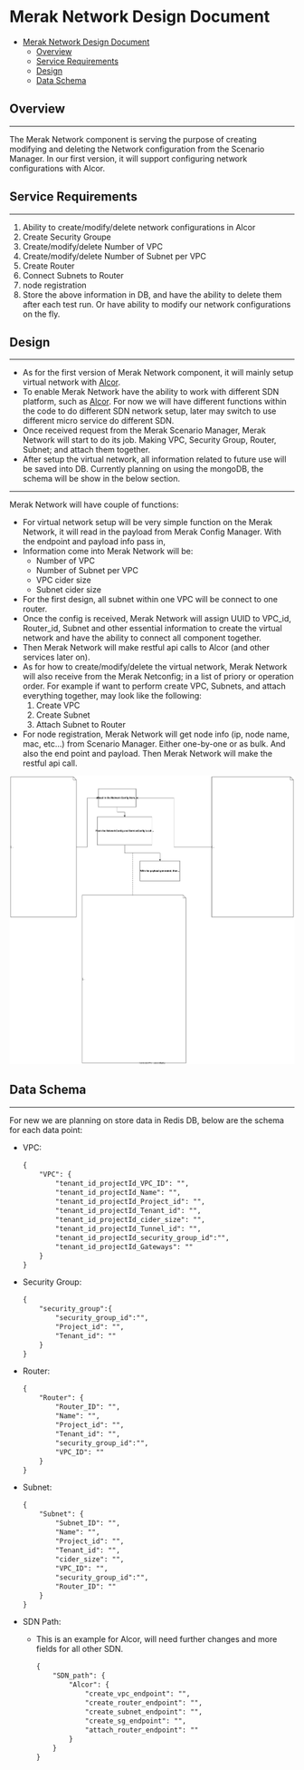 # Merak Network Design Document  

- [Merak Network Design Document](#merak-network-design-document)
  - [Overview](#overview)
  - [Service Requirements](#service-requirements)
  - [Design](#design)
  - [Data Schema](#data-schema)

## Overview  
___  
The Merak Network component is serving the purpose of creating modifying and deleting the Network configuration from the Scenario Manager. In our first version, it will support configuring network configurations with Alcor.  

## Service Requirements  
___  
1. Ability to create/modify/delete network configurations in Alcor  
2. Create Security Groupe  
3. Create/modify/delete Number of VPC 
4. Create/modify/delete Number of Subnet per VPC  
5. Create Router  
6. Connect Subnets to Router  
7. node registration
8. Store the above information in DB, and have the ability to delete them after each test run. Or have ability to modify our network configurations on the fly.  

## Design  
___  

- As for the first version of Merak Network component, it will mainly setup virtual network with [Alcor](https://github.com/futurewei-cloud/alcor).  
- To enable Merak Network have the ability to work with different SDN platform, such as [Alcor](https://github.com/futurewei-cloud/alcor). For now we will have different functions within the code to do different SDN network setup, later may switch to use different micro service do different SDN.  
- Once received request from the Merak Scenario Manager, Merak Network will start to do its job. Making VPC, Security Group, Router, Subnet; and attach them together.  
- After setup the virtual network, all information related to future use will be saved into DB. Currently planning on using the mongoDB, the schema will be show in the below section.  

___  

Merak Network will have couple of functions:  
- For virtual network setup will be very simple function on the Merak Network, it will read in the payload from Merak Config Manager. With the endpoint and payload info pass in,  
- Information come into Merak Network will be:
  - Number of VPC
  - Number of Subnet per VPC
  - VPC cider size
  - Subnet cider size
- For the first design, all subnet within one VPC will be connect to one router.  
- Once the config is received, Merak Network will assign UUID to VPC_id, Router_id, Subnet and other essential information to create the virtual network and have the ability to connect all component together.
- Then Merak Network will make restful api calls to Alcor (and other services later on).  
- As for how to create/modify/delete the virtual network, Merak Network will also receive from the Merak Netconfig; in a list of priory or operation order. For example if want to perform create VPC, Subnets, and attach everything together, may look like the following:
    1. Create VPC
    2. Create Subnet
    3. Attach Subnet to Router
- For node registration, Merak Network will get node info (ip, node name, mac, etc...) from Scenario Manager. Either one-by-one or as bulk. And also the end point and payload. Then Merak Network will make the restful api call.  
  
<!-- - Merak config will be supply the user defined json config file. Then Merak Network will modify the json into proper format then send out the restful request.  
  - While doing the above operation, Merak Network will also keep the state of network configuration within the DB. -->
<!-- ___   -->

<!-- ![merak network diagram](../images/MerakNetworkFlow.drawio.svg)   -->

![merak network diagram](../images/MerakNetwork_v2.drawio.svg)  
## Data Schema  
___  

For new we are planning on store data in Redis DB, below are the schema for each data point:  

- VPC:  
    ```  
    {
        "VPC": {
            "tenant_id_projectId_VPC_ID": "",
            "tenant_id_projectId_Name": "",
            "tenant_id_projectId_Project_id": "",
            "tenant_id_projectId_Tenant_id": "",
            "tenant_id_projectId_cider_size": "",
            "tenant_id_projectId_Tunnel_id": "",
            "tenant_id_projectId_security_group_id":"",
            "tenant_id_projectId_Gateways": ""
        }
    }
    ```  

- Security Group:  
    ```  
    {
        "security_group":{
            "security_group_id":"",
            "Project_id": "",
            "Tenant_id": ""
        }
    }
    ```  

- Router:  
    ```  
    {
        "Router": {
            "Router_ID": "",
            "Name": "",
            "Project_id": "",
            "Tenant_id": "",
            "security_group_id":"",
            "VPC_ID": ""
        }
    }
    ```  

- Subnet:  
    ```  
    {
        "Subnet": {
            "Subnet_ID": "",
            "Name": "",
            "Project_id": "",
            "Tenant_id": "",
            "cider_size": "",
            "VPC_ID": "",
            "security_group_id":"",
            "Router_ID": ""
        }
    }
    ```  

- SDN Path:  
  - This is an example for Alcor, will need further changes and more fields for all other SDN.  
    ```  
    {
        "SDN_path": {
            "Alcor": {
                "create_vpc_endpoint": "",
                "create_router_endpoint": "",
                "create_subnet_endpoint": "",
                "create_sg_endpoint": "",
                "attach_router_endpoint": ""
            }
        }
    }
    ```  
